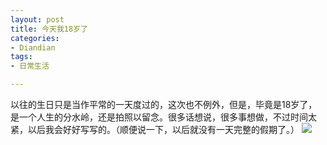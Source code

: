 ```yaml
---
layout: post
title: 今天我18岁了
categories:
- Diandian
tags:
- 日常生活

---
```

以往的生日只是当作平常的一天度过的，这次也不例外，但是，毕竟是18岁了，是一个人生的分水岭，还是拍照以留念。很多话想说，很多事想做，不过时间太紧，以后我会好好写写的。（顺便说一下，以后就没有一天完整的假期了。）
<img src="http://m3.img.srcdd.com/farm4/d/2012/0627/10/212860260464F7B7288241F05ACC25CE_B500_900_500_278.JPEG" />